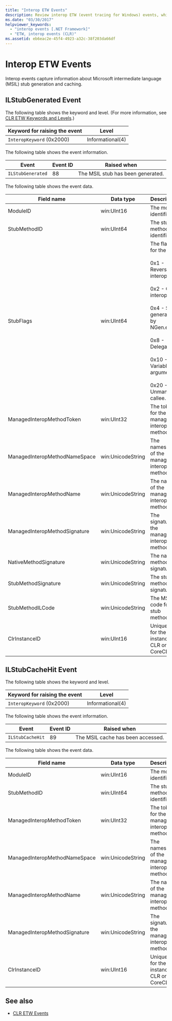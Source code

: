 ```yaml
---
title: "Interop ETW Events"
description: Review interop ETW (event tracing for Windows) events, which capture information about Microsoft intermediate language (MSIL) stub generation & caching in .NET.
ms.date: "03/30/2017"
helpviewer_keywords: 
  - "interop events [.NET Framework]"
  - "ETW, interop events (CLR)"
ms.assetid: eb6eac2e-45f4-4923-a32c-38f203da66df
---
```

# Interop ETW Events
Interop events capture information about Microsoft intermediate language (MSIL) stub generation and caching.  

## ILStubGenerated Event

The following table shows the keyword and level. (For more information, see [CLR ETW Keywords and Levels](clr-etw-keywords-and-levels.md).)  
  
|Keyword for raising the event|Level|  
|-----------------------------------|-----------|  
|`InteropKeyword` (0x2000)|Informational(4)|  
  
 The following table shows the event information.  
  
|Event|Event ID|Raised when|  
|-----------|--------------|-----------------|  
|`ILStubGenerated`|88|The MSIL stub has been generated.|  
  
 The following table shows the event data.  
  
|Field name|Data type|Description|  
|----------------|---------------|-----------------|  
|ModuleID|win:UInt16|The module identifier.|  
|StubMethodID|win:UInt64|The stub method identifier.|  
|StubFlags|win:UInt64|The flags for the stub:<br /><br /> 0x1 - Reverse interop.<br /><br /> 0x2 - COM interop.<br /><br /> 0x4 - Stub generated by NGen.exe.<br /><br /> 0x8 - Delegate.<br /><br /> 0x10 - Variable argument.<br /><br /> 0x20 - Unmanaged callee.|  
|ManagedInteropMethodToken|win:UInt32|The token for the managed interop method.|  
|ManagedInteropMethodNameSpace|win:UnicodeString|The namespace of the managed interop method.|  
|ManagedInteropMethodName|win:UnicodeString|The name of the managed interop method.|  
|ManagedInteropMethodSignature|win:UnicodeString|The signature of the managed interop method.|  
|NativeMethodSignature|win:UnicodeString|The native method signature.|  
|StubMethodSignature|win:UnicodeString|The stub method signature.|  
|StubMethodILCode|win:UnicodeString|The MSIL code for the stub method.|  
|ClrInstanceID|win:UInt16|Unique ID for the instance of CLR or CoreCLR.|  
  
## ILStubCacheHit Event  

The following table shows the keyword and level.  
  
|Keyword for raising the event|Level|  
|-----------------------------------|-----------|  
|`InteropKeyword` (0x2000)|Informational(4)|  
  
 The following table shows the event information.  
  
|Event|Event ID|Raised when|  
|-----------|--------------|-----------------|  
|`ILStubCacheHit`|89|The MSIL cache has been accessed.|  
  
 The following table shows the event data.  
  
|Field name|Data type|Description|  
|----------------|---------------|-----------------|  
|ModuleID|win:UInt16|The module identifier.|  
|StubMethodID|win:UInt64|The stub method identifier.|  
|ManagedInteropMethodToken|win:UInt32|The token for the managed interop method.|  
|ManagedInteropMethodNameSpace|win:UnicodeString|The namespace of the managed interop method.|  
|ManagedInteropMethodName|win:UnicodeString|The name of the managed interop method.|  
|ManagedInteropMethodSignature|win:UnicodeString|The signature of the managed interop method.|  
|ClrInstanceID|win:UInt16|Unique ID for the instance of CLR or CoreCLR.|  
  
## See also

- [CLR ETW Events](clr-etw-events.md)
